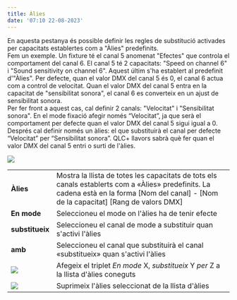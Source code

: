 ```yaml
---
title: Àlies
date: '07:10 22-08-2023'
---
```


En aquesta pestanya és possible definir les regles de substitució activades per capacitats establertes com a "Àlies" predefinits.  
Fem un exemple. Un fixture té el canal 5 anomenat "Efectes" que controla el comportament del canal 6. El canal 5 té 2 capacitats: "Speed on channel 6" i "Sound sensitivity on channel 6". Aquest últim s'ha establert al predefinit d'"Àlies". Per defecte, quan el valor DMX del canal 5 és 0, el canal 6 actua com a control de velocitat. Quan el valor DMX del canal 5 entra en la capacitat de "sensibilitat sonora", el canal 6 es converteix en un ajust de sensibilitat sonora.  
Per fer front a aquest cas, cal definir 2 canals: "Velocitat" i "Sensibilitat sonora". En el mode fixació afegir només “Velocitat”, ja que serà el comportament per defecte quan el valor DMX del canal 5 sigui igual a 0.  
Després cal definir només un àlies: el que substituirà el canal per defecte “Velocitat” per “Sensibilitat sonora”. QLC+ llavors sabrà què fer quan el valor DMX del canal 5 entri o surti de l'àlies.

![](../fixtureeditor_aliases.png)

|     |     |
| --- | --- |
| **Àlies** | Mostra la llista de totes les capacitats de tots els canals establerts com a «Àlies» predefinits. La cadena està en la forma \[Nom del canal\] - \[Nom de la capacitat\] \[Rang de valors DMX\] |
| **En mode** | Seleccioneu el mode on l'àlies ha de tenir efecte |
| **substitueix** | Seleccioneu el canal de mode a substituir quan s'activi l'àlies |
| **amb** | Seleccioneu el canal que substituirà el canal «substitueix» quan s'activi l'àlies |
| ![](/basics/edit_add.png) | Afegeix el triplet _En mode_ X, _substitueix_ Y _per_ Z a la llista d'àlies coneguts |
| ![](/basics/edit_remove.png) | Suprimeix l'àlies seleccionat de la llista d'àlies |
